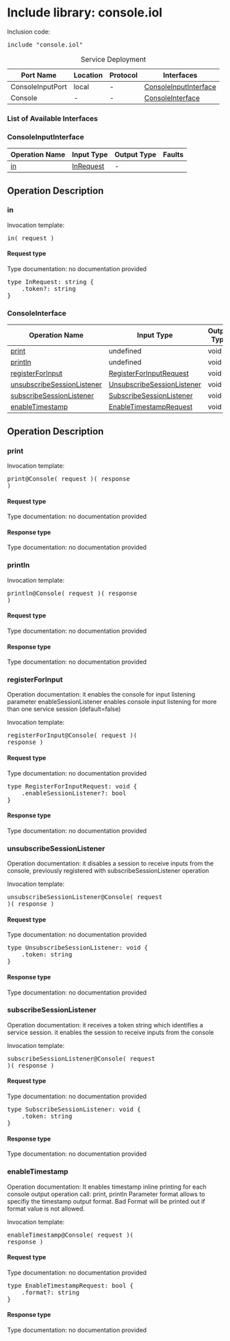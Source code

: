 # Include library: console.iol

Inclusion code: <pre>include "console.iol"</pre>

<table>
  <caption>Service Deployment</caption>
  <thead>
    <tr>
      <th>Port Name</th>
      <th>Location</th>
      <th>Protocol</th>
      <th>Interfaces</th>
    </tr>
  </thead>
  <tbody>
    <tr>
      <td>ConsoleInputPort</td>
      <td>local</td>
      <td>-</td>
      <td><a href="#ConsoleInputInterface">ConsoleInputInterface</a></td>
    </tr>
    <tr>
      <td>Console</td>
      <td>-</td>
      <td>-</td>
      <td><a href="#ConsoleInterface">ConsoleInterface</a></td>
    </tr>
  </tbody>
</table>

<h3>List of Available Interfaces</h3>

<h3 id="ConsoleInputInterface">ConsoleInputInterface</h3>

<table>
  <thead>
    <tr>
      <th>Operation Name</th>
      <th>Input Type</th>
      <th>Output Type</th>
      <th>Faults</th>
    </tr>
  </thead>
  <tbody>
    <tr>
      <td><a href="#in">in</a></td>
      <td><a href="#InRequest">InRequest</a></td>
      <td> - </td>
      <td>
      </td>
    </tr>
  </tbody>
</table>

<h2>Operation Description</h2>



<h3 id="in">in</h3>



Invocation template: <pre>in( request )</pre>

<h4 id="InRequest">Request type</h4>

Type documentation: no documentation provided 
<pre>type InRequest: string {
	.token?: string
}</pre>











<h3 id="ConsoleInterface">ConsoleInterface</h3>

<table>
  <thead>
    <tr>
      <th>Operation Name</th>
      <th>Input Type</th>
      <th>Output Type</th>
      <th>Faults</th>
    </tr>
  </thead>
  <tbody>
    <tr>
      <td><a href="#print">print</a></td>
      <td>undefined</a></td>
      <td>void</td>
      <td>
      </td>
    </tr>
    <tr>
      <td><a href="#println">println</a></td>
      <td>undefined</a></td>
      <td>void</td>
      <td>
      </td>
    </tr>
    <tr>
      <td><a href="#registerForInput">registerForInput</a></td>
      <td><a href="#RegisterForInputRequest">RegisterForInputRequest</a></td>
      <td>void</td>
      <td>
      </td>
    </tr>
    <tr>
      <td><a href="#unsubscribeSessionListener">unsubscribeSessionListener</a></td>
      <td><a href="#UnsubscribeSessionListener">UnsubscribeSessionListener</a></td>
      <td>void</td>
      <td>
      </td>
    </tr>
    <tr>
      <td><a href="#subscribeSessionListener">subscribeSessionListener</a></td>
      <td><a href="#SubscribeSessionListener">SubscribeSessionListener</a></td>
      <td>void</td>
      <td>
      </td>
    </tr>
    <tr>
      <td><a href="#enableTimestamp">enableTimestamp</a></td>
      <td><a href="#EnableTimestampRequest">EnableTimestampRequest</a></td>
      <td>void</td>
      <td>
      </td>
    </tr>
  </tbody>
</table>

<h2>Operation Description</h2>



<h3 id="print">print</h3>



Invocation template: <pre>print@Console( request )( response )</pre>

<h4>Request type</h4>

Type documentation: no documentation provided 



<h4>Response type</h4>
Type documentation: no documentation provided 








<h3 id="println">println</h3>



Invocation template: <pre>println@Console( request )( response )</pre>

<h4>Request type</h4>

Type documentation: no documentation provided 



<h4>Response type</h4>
Type documentation: no documentation provided 








<h3 id="registerForInput">registerForInput</h3>
Operation documentation: 
	  it enables the console for input listening
	  parameter enableSessionListener enables console input listening for more than one service session (default=false)
	


Invocation template: <pre>registerForInput@Console( request )( response )</pre>

<h4 id="RegisterForInputRequest">Request type</h4>

Type documentation: no documentation provided 
<pre>type RegisterForInputRequest: void {
	.enableSessionListener?: bool
}</pre>


<h4>Response type</h4>
Type documentation: no documentation provided 








<h3 id="unsubscribeSessionListener">unsubscribeSessionListener</h3>
Operation documentation: 
	 it disables a session to receive inputs from the console, previously registered with subscribeSessionListener operation
	


Invocation template: <pre>unsubscribeSessionListener@Console( request )( response )</pre>

<h4 id="UnsubscribeSessionListener">Request type</h4>

Type documentation: no documentation provided 
<pre>type UnsubscribeSessionListener: void {
	.token: string
}</pre>


<h4>Response type</h4>
Type documentation: no documentation provided 








<h3 id="subscribeSessionListener">subscribeSessionListener</h3>
Operation documentation: 
	 it receives a token string which identifies a service session.
	 it enables the session to receive inputs from the console
	


Invocation template: <pre>subscribeSessionListener@Console( request )( response )</pre>

<h4 id="SubscribeSessionListener">Request type</h4>

Type documentation: no documentation provided 
<pre>type SubscribeSessionListener: void {
	.token: string
}</pre>


<h4>Response type</h4>
Type documentation: no documentation provided 








<h3 id="enableTimestamp">enableTimestamp</h3>
Operation documentation: 
		It enables timestamp inline printing for each console output operation call: print, println
		Parameter format allows to specifiy the timestamp output format. Bad Format will be printed out if format value is not allowed.
	


Invocation template: <pre>enableTimestamp@Console( request )( response )</pre>

<h4 id="EnableTimestampRequest">Request type</h4>

Type documentation: no documentation provided 
<pre>type EnableTimestampRequest: bool {
	.format?: string
}</pre>


<h4>Response type</h4>
Type documentation: no documentation provided 











